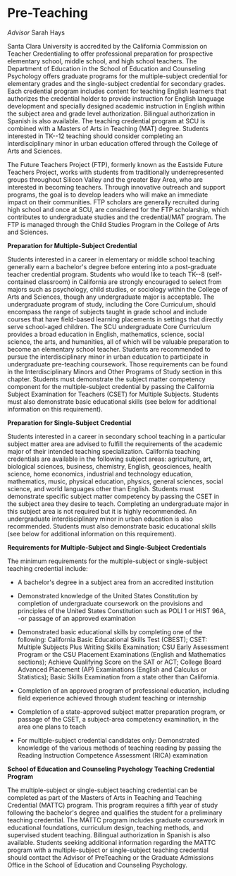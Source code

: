 Pre-Teaching
============

*Advisor* Sarah Hays

Santa Clara University is accredited by the California Commission on Teacher Credentialing to offer professional preparation for prospective elementary school, middle school, and high school teachers. The Department of Education in the School of Education and Counseling Psychology offers graduate programs for the multiple-subject credential for elementary grades and the single-subject credential for secondary grades. Each credential program includes content for teaching English learners that authorizes the credential holder to provide instruction for English language development and specially designed academic instruction in English within the subject area and grade level authorization. Bilingual authorization in Spanish is also available. The teaching credential program at SCU is combined with a Masters of Arts in Teaching (MAT) degree. Students interested in TK--12 teaching should consider completing an interdisciplinary minor in urban education offered through the College of Arts and Sciences.

The Future Teachers Project (FTP), formerly known as the Eastside Future Teachers Project, works with students from traditionally underrepresented groups throughout Silicon Valley and the greater Bay Area, who are interested in becoming teachers. Through innovative outreach and support programs, the goal is to develop leaders who will make an immediate impact on their communities. FTP scholars are generally recruited during high school and once at SCU, are considered for the FTP scholarship, which contributes to undergraduate studies and the credential/MAT program. The FTP is managed through the Child Studies Program in the College of Arts and Sciences.

**Preparation for Multiple-Subject Credential**

Students interested in a career in elementary or middle school teaching generally earn a bachelor's degree before entering into a post-graduate teacher credential program. Students who would like to teach TK--8 (self-contained classroom) in California are strongly encouraged to select from majors such as psychology, child studies, or sociology within the College of Arts and Sciences, though any undergraduate major is acceptable. The undergraduate program of study, including the Core Curriculum, should encompass the range of subjects taught in grade school and include courses that have field-based learning placements in settings that directly serve school-aged children. The SCU undergraduate Core Curriculum provides a broad education in English, mathematics, science, social science, the arts, and humanities, all of which will be valuable preparation to become an elementary school teacher. Students are recommended to pursue the interdisciplinary minor in urban education to participate in undergraduate pre-teaching coursework. Those requirements can be found in the Interdisciplinary Minors and Other Programs of Study section in this chapter. Students must demonstrate the subject matter competency component for the multiple-subject credential by passing the California Subject Examination for Teachers (CSET) for Multiple Subjects. Students must also demonstrate basic educational skills (see below for additional information on this requirement).

**Preparation for Single-Subject Credential**

Students interested in a career in secondary school teaching in a particular subject matter area are advised to fulfill the requirements of the academic major of their intended teaching specialization. California teaching credentials are available in the following subject areas: agriculture, art, biological sciences, business, chemistry, English, geosciences, health science, home economics, industrial and technology education, mathematics, music, physical education, physics, general sciences, social science, and world languages other than English. Students must demonstrate specific subject matter competency by passing the CSET in the subject area they desire to teach. Completing an undergraduate major in this subject area is not required but it is highly recommended. An undergraduate interdisciplinary minor in urban education is also recommended. Students must also demonstrate basic educational skills (see below for additional information on this requirement).

**Requirements for Multiple-Subject and Single-Subject Credentials**

The minimum requirements for the multiple-subject or single-subject teaching credential include:

-   A bachelor's degree in a subject area from an accredited institution

-   Demonstrated knowledge of the United States Constitution by completion of undergraduate coursework on the provisions and principles of the United States Constitution such as POLI 1 or HIST 96A, -or passage of an approved examination

-   Demonstrated basic educational skills by completing one of the following: California Basic Educational Skills Test (CBEST); CSET: Multiple Subjects Plus Writing Skills Examination; CSU Early Assessment Program or the CSU Placement Examinations (English and Mathematics sections); Achieve Qualifying Score on the SAT or ACT; College Board Advanced Placement (AP) Examinations (English and Calculus or Statistics); Basic Skills Examination from a state other than California.

-   Completion of an approved program of professional education, including field experience achieved through student teaching or internship

-   Completion of a state-approved subject matter preparation program, or passage of the CSET, a subject-area competency examination, in the area one plans to teach

-   For multiple-subject credential candidates only: Demonstrated knowledge of the various methods of teaching reading by passing the Reading Instruction Competence Assessment (RICA) examination

**School of Education and Counseling Psychology Teaching Credential Program**

The multiple-subject or single-subject teaching credential can be completed as part of the Masters of Arts in Teaching and Teaching Credential (MATTC) program. This program requires a fifth year of study following the bachelor's degree and qualifies the student for a preliminary teaching credential. The MATTC program includes graduate coursework in educational foundations, curriculum design, teaching methods, and supervised student teaching. Bilingual authorization in Spanish is also available. Students seeking additional information regarding the MATTC program with a multiple-subject or single-subject teaching credential should contact the Advisor of PreTeaching or the Graduate Admissions Office in the School of Education and Counseling Psychology.
